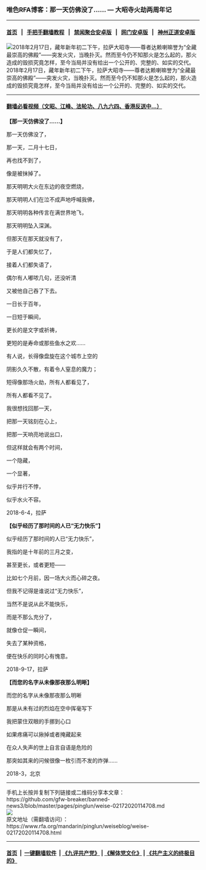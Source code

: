 ### 唯色RFA博客：那一天仿佛没了…… — 大昭寺火劫两周年记
------------------------

#### [首页](https://github.com/gfw-breaker/banned-news3/blob/master/README.md) &nbsp;&nbsp;|&nbsp;&nbsp; [手把手翻墙教程](https://github.com/gfw-breaker/guides/wiki) &nbsp;&nbsp;|&nbsp;&nbsp; [禁闻聚合安卓版](https://github.com/gfw-breaker/bn-android) &nbsp;&nbsp;|&nbsp;&nbsp; [网门安卓版](https://github.com/oGate2/oGate) &nbsp;&nbsp;|&nbsp;&nbsp; [神州正道安卓版](https://github.com/SzzdOgate/update) 



<div id="headerimg">
 <img alt="2018年2月17日，藏年新年初二下午，拉萨大昭寺——尊者达赖喇嘛誉为“全藏最崇高的佛殿”——突发火灾，当晚扑灭。然而至今仍不知那火是怎么起的，那火造成的毁损究竟怎样，至今当局并没有给出一个公开的、完整的、如实的交代。" src="https://www.rfa.org/mandarin/pinglun/weiseblog/weise-02172020114708.html/webwxgetmsgimg3.jpg/@@images/8c6626b4-aeda-4cbf-9ba0-b87d4e93490b.jpeg" title="2018年2月17日，藏年新年初二下午，拉萨大昭寺——尊者达赖喇嘛誉为“全藏最崇高的佛殿”——突发火灾，当晚扑灭。然而至今仍不知那火是怎么起的，那火造成的毁损究竟怎样，至今当局并没有给出一个公开的、完整的、如实的交代。"/>
 <div id="headerimgcontents">
  <div id="headerimgcaption">
   <span>
    2018年2月17日，藏年新年初二下午，拉萨大昭寺——尊者达赖喇嘛誉为“全藏最崇高的佛殿”——突发火灾，当晚扑灭。然而至今仍不知那火是怎么起的，那火造成的毁损究竟怎样，至今当局并没有给出一个公开的、完整的、如实的交代。
   </span>
   <!-- zoomattribute -->
  </div>
  <!-- headerimgcaption -->
 </div>
 <!-- headerimagecontents -->
</div>

<hr/>


#### [翻墙必看视频（文昭、江峰、法轮功、八九六四、香港反送中...）](https://github.com/gfw-breaker/banned-news3/blob/master/pages/link3.md)

<div id="storytext">
 <div>
  <div class="slot_header">
  </div>
 </div>
 <p>
  <b>
   【那一天仿佛没了……】
  </b>
 </p>
 <p>
 </p>
 <p>
  那一天仿佛没了，
 </p>
 <p>
  那一天，二月十七日，
 </p>
 <p>
  再也找不到了，
 </p>
 <p>
  像是被抹掉了。
 </p>
 <p>
 </p>
 <p>
  那天明明大火在东边的夜空燃烧，
 </p>
 <p>
  那天明明人们在泣不成声地呼喊我佛，
 </p>
 <p>
  那天明明各种传言在满世界地飞，
 </p>
 <p>
  那天明明坠入深渊。
 </p>
 <p>
 </p>
 <p>
  但那天在那天就没有了，
 </p>
 <p>
  于是人们都失忆了，
 </p>
 <p>
  接着人们都失语了，
 </p>
 <p>
  偶尔有人嘟哝几句，还没听清
 </p>
 <p>
  又被他自己吞了下去。
 </p>
 <p>
 </p>
 <p>
  一日长于百年，
 </p>
 <p>
  一日短于瞬间，
 </p>
 <p>
  更长的是文字或祈祷，
 </p>
 <p>
  更短的是寿命或那些鱼水之欢……
 </p>
 <p>
 </p>
 <p>
  有人说，长得像盘旋在这个城市上空的
 </p>
 <p>
  阴影久久不散，有着令人窒息的魔力；
 </p>
 <p>
  短得像那场火劫，所有人都看见了，
 </p>
 <p>
  所有人都看不见了。
 </p>
 <p>
 </p>
 <p>
  我很想找回那一天，
 </p>
 <p>
  把那一天铭刻在心上，
 </p>
 <p>
  把那一天响亮地说出口，
 </p>
 <p>
  但这样就会有两个时间，
 </p>
 <p>
  一个隐藏，
 </p>
 <p>
  一个显著，
 </p>
 <p>
  似乎并行不悖，
 </p>
 <p>
  似乎水火不容。
 </p>
 <p>
 </p>
 <p>
  2018-6-4，拉萨
 </p>
 <p>
 </p>
 <p>
  <b>
  </b>
 </p>
 <p>
  <b>
   【似乎经历了那时间的人已“无力快乐”】
  </b>
 </p>
 <p>
 </p>
 <p>
  似乎经历了那时间的人已“无力快乐”，
 </p>
 <p>
  我指的是十年前的三月之变，
 </p>
 <p>
  甚至更长，或者更短——
 </p>
 <p>
  比如七个月前，因一场大火而心碎之夜。
 </p>
 <p>
 </p>
 <p>
  但我不记得是谁说过“无力快乐”，
 </p>
 <p>
  当然不是说从此不能快乐，
 </p>
 <p>
  而是不那么充分了，
 </p>
 <p>
  就像仓促一瞬间，
 </p>
 <p>
  失去了某种资格，
 </p>
 <p>
  便在快乐的同时心有愧意。
 </p>
 <p>
 </p>
 <p>
  2018-9-17，拉萨
 </p>
 <p>
 </p>
 <p>
  <b>
  </b>
 </p>
 <p>
  <b>
   【而您的名字从未像那夜那么明晰】
  </b>
 </p>
 <p>
 </p>
 <p>
  而您的名字从未像那夜那么明晰
 </p>
 <p>
  那是从未有过的烈焰在空中挥毫写下
 </p>
 <p>
  我把蒙住双眼的手挪到心口
 </p>
 <p>
  如果疼痛可以揪掉或者掩藏起来
 </p>
 <p>
 </p>
 <p>
  在众人失声的世上自言自语是危险的
 </p>
 <p>
  那突如其来的问候很像一枚引而不发的炸弹……
 </p>
 <p>
 </p>
 <p>
  2018-3，北京
 </p>
</div>

<hr/>
手机上长按并复制下列链接或二维码分享本文章：<br/>
https://github.com/gfw-breaker/banned-news3/blob/master/pages/pinglun/weise-02172020114708.md <br/>
<a href='https://github.com/gfw-breaker/banned-news3/blob/master/pages/pinglun/weise-02172020114708.md'><img src='https://github.com/gfw-breaker/banned-news3/blob/master/pages/pinglun/weise-02172020114708.md.png'/></a> <br/>
原文地址（需翻墙访问）：https://www.rfa.org/mandarin/pinglun/weiseblog/weise-02172020114708.html


------------------------
#### [首页](https://github.com/gfw-breaker/banned-news3/blob/master/README.md) &nbsp;|&nbsp; [一键翻墙软件](https://github.com/gfw-breaker/nogfw/blob/master/README.md) &nbsp;| [《九评共产党》](https://github.com/gfw-breaker/9ping.md/blob/master/README.md#九评之一评共产党是什么) | [《解体党文化》](https://github.com/gfw-breaker/jtdwh.md/blob/master/README.md) | [《共产主义的终极目的》](https://github.com/gfw-breaker/gczydzjmd.md/blob/master/README.md)


<img src='http://gfw-breaker.win/banned-news3/pages/pinglun/weise-02172020114708.md' width='0px' height='0px'/>